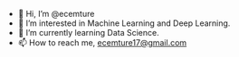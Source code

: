 - 👋 Hi, I’m @ecemture
- 👀 I’m interested in Machine Learning and Deep Learning. 
- 🌱 I’m currently learning Data Science.
- 📫 How to reach me, ecemture17@gmail.com 

<!---
ecemture/ecemture is a ✨ special ✨ repository because its `README.md` (this file) appears on your GitHub profile.
You can click the Preview link to take a look at your changes.
--->

